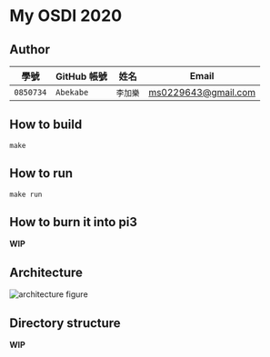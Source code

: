 # My OSDI 2020

## Author

| 學號 | GitHub 帳號 | 姓名 | Email |
| --- | ----------- | --- | --- |
|`0850734`| `Abekabe` | `李加樂` | ms0229643@gmail.com |

## How to build
```
make
```

## How to run
```
make run
```

## How to burn it into pi3

**WIP**

## Architecture

![architecture figure]()

## Directory structure

**WIP**
